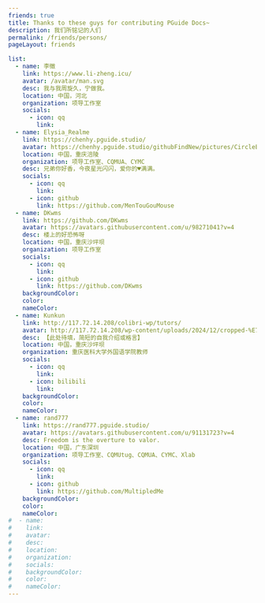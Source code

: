 ```yaml
---
friends: true
title: Thanks to these guys for contributing PGuide Docs~
description: 我们所铭记的人们
permalink: /friends/persons/
pageLayout: friends

list:
  - name: 李徵
    link: https://www.li-zheng.icu/
    avatar: /avatar/man.svg
    desc: 我与我周旋久，宁做我。
    location: 中国，河北
    organization: 项导工作室
    socials:
      - icon: qq
        link:
  - name: Elysia_Realme
    link: https://chenhy.pguide.studio/
    avatar: https://chenhy.pguide.studio/githubFindNew/pictures/CircleElysia.jpg
    location: 中国，重庆涪陵
    organization: 项导工作室、CQMUA、CYMC
    desc: 兄弟你好香，今夜星光闪闪，爱你的♥满满。
    socials:
      - icon: qq
        link:
      - icon: github
        link: https://github.com/MenTouGouMouse
  - name: DKwms
    link: https://github.com/DKwms
    avatar: https://avatars.githubusercontent.com/u/98271041?v=4
    desc: 楼上的好恐怖呀
    location: 中国，重庆沙坪坝
    organization: 项导工作室
    socials:
      - icon: qq
        link:
      - icon: github
        link: https://github.com/DKwms
    backgroundColor: 
    color: 
    nameColor: 
  - name: Kunkun
    link: http://117.72.14.208/colibri-wp/tutors/
    avatar: http://117.72.14.208/wp-content/uploads/2024/12/cropped-%E7%90%A8.jpg
    desc: 【此处待填，简短的自我介绍或格言】
    location: 中国，重庆沙坪坝
    organization: 重庆医科大学外国语学院教师
    socials:
      - icon: qq
        link:
      - icon: bilibili
        link:
    backgroundColor:
    color:
    nameColor:
  - name: rand777
    link: https://rand777.pguide.studio/
    avatar: https://avatars.githubusercontent.com/u/91131723?v=4
    desc: Freedom is the overture to valor.
    location: 中国，广东深圳
    organization: 项导工作室、CQMUtug、CQMUA、CYMC、Xlab
    socials:
      - icon: qq
        link: 
      - icon: github
        link: https://github.com/MultipledMe
    backgroundColor:
    color:
    nameColor:
#  - name:
#    link:
#    avatar:
#    desc:
#    location:
#    organization:
#    socials:
#    backgroundColor:
#    color:
#    nameColor:
---
```

